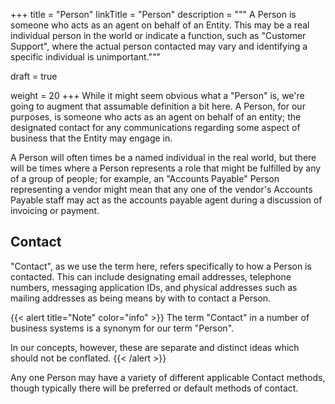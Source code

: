 +++
title = "Person"
linkTitle = "Person"
description = """
A Person is someone who acts as an agent on behalf of an Entity. This may be a real individual
person in the world or indicate a function, such as "Customer Support", where the actual person
contacted may vary and identifying a specific individual is unimportant."""

draft = true

weight = 20
+++
While it might seem obvious what a "Person" is, we're going to augment that assumable definition a
bit here.  A Person, for our purposes, is someone who acts as an agent on behalf of an entity; the
designated contact for any communications regarding some aspect of business that the Entity may
engage in.

A Person will often times be a named individual in the real world, but there will be
times where a Person represents a role that might be fulfilled by any of a group of people; for
example, an "Accounts Payable" Person representing a vendor might mean that any one of the
vendor's Accounts Payable staff may act as the accounts payable agent during a discussion of
invoicing or payment.

## Contact

"Contact", as we use the term here, refers specifically to how a Person is contacted. This can
include designating email addresses, telephone numbers, messaging application IDs, and physical
 addresses such as mailing addresses as being means by with to contact a Person.

{{< alert title="Note" color="info" >}}
The term "Contact" in a number of business systems is a synonym for our term "Person".

In our concepts, however, these are separate and distinct ideas which should not be conflated.
{{< /alert >}}

Any one Person may have a variety of different applicable Contact methods, though typically there
will be preferred or default methods of contact.